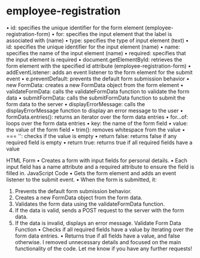 # employee-registration


•	id: specifies the unique identifier for the form element (employee-registration-form)
•	for: specifies the input element that the label is associated with (name)
•	type: specifies the type of input element (text)
•	id: specifies the unique identifier for the input element (name)
•	name: specifies the name of the input element (name)
•	required: specifies that the input element is required
•	document.getElementById: retrieves the form element with the specified id attribute (employee-registration-form)
•	addEventListener: adds an event listener to the form element for the submit event
•	e.preventDefault: prevents the default form submission behavior
•	new FormData: creates a new FormData object from the form element
•	validateFormData: calls the validateFormData function to validate the form data
•	submitFormData: calls the submitFormData function to submit the form data to the server
•	displayErrorMessage: calls the displayErrorMessage function to display an error message to the user
•	formData.entries(): returns an iterator over the form data entries
•	for...of: loops over the form data entries
•	key: the name of the form field
•	value: the value of the form field
•	trim(): removes whitespace from the value
•	=== '': checks if the value is empty
•	return false: returns false if any required field is empty
•	return true: returns true if all required fields have a value

HTML Form
•	Creates a form with input fields for personal details.
•	Each input field has a name attribute and a required attribute to ensure the field is filled in.
JavaScript Code
•	Gets the form element and adds an event listener to the submit event.
•	When the form is submitted, it:
1.	Prevents the default form submission behavior.
2.	Creates a new FormData object from the form data.
3.	Validates the form data using the validateFormData function.
4.	If the data is valid, sends a POST request to the server with the form data.
5.	If the data is invalid, displays an error message.
Validate Form Data Function
•	Checks if all required fields have a value by iterating over the form data entries.
•	Returns true if all fields have a value, and false otherwise.
I removed unnecessary details and focused on the main functionality of the code. Let me know if you have any further requests!
